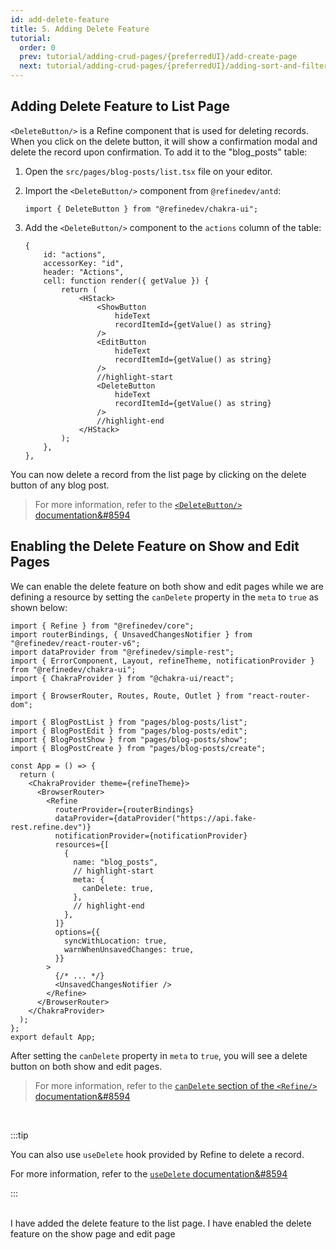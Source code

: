 ```yaml
---
id: add-delete-feature
title: 5. Adding Delete Feature
tutorial:
  order: 0
  prev: tutorial/adding-crud-pages/{preferredUI}/add-create-page
  next: tutorial/adding-crud-pages/{preferredUI}/adding-sort-and-filters
---
```


## Adding Delete Feature to List Page

`<DeleteButton/>` is a Refine component that is used for deleting records. When you click on the delete button, it will show a confirmation modal and delete the record upon confirmation. To add it to the "blog_posts" table:

1.  Open the `src/pages/blog-posts/list.tsx` file on your editor.

2.  Import the `<DeleteButton/>` component from `@refinedev/antd`:

    ```tsx
    import { DeleteButton } from "@refinedev/chakra-ui";
    ```

3.  Add the `<DeleteButton/>` component to the `actions` column of the table:

    ```tsx
    {
        id: "actions",
        accessorKey: "id",
        header: "Actions",
        cell: function render({ getValue }) {
            return (
                <HStack>
                    <ShowButton
                        hideText
                        recordItemId={getValue() as string}
                    />
                    <EditButton
                        hideText
                        recordItemId={getValue() as string}
                    />
                    //highlight-start
                    <DeleteButton
                        hideText
                        recordItemId={getValue() as string}
                    />
                    //highlight-end
                </HStack>
            );
        },
    },
    ```

You can now delete a record from the list page by clicking on the delete button of any blog post.

> For more information, refer to the [`<DeleteButton/>` documentation&#8594](/docs/ui-integrations/chakra-ui/components/buttons/delete-button)

## Enabling the Delete Feature on Show and Edit Pages

We can enable the delete feature on both show and edit pages while we are defining a resource by setting the `canDelete` property in the `meta` to `true` as shown below:

```tsx src="src/App.tsx"
import { Refine } from "@refinedev/core";
import routerBindings, { UnsavedChangesNotifier } from "@refinedev/react-router-v6";
import dataProvider from "@refinedev/simple-rest";
import { ErrorComponent, Layout, refineTheme, notificationProvider } from "@refinedev/chakra-ui";
import { ChakraProvider } from "@chakra-ui/react";

import { BrowserRouter, Routes, Route, Outlet } from "react-router-dom";

import { BlogPostList } from "pages/blog-posts/list";
import { BlogPostEdit } from "pages/blog-posts/edit";
import { BlogPostShow } from "pages/blog-posts/show";
import { BlogPostCreate } from "pages/blog-posts/create";

const App = () => {
  return (
    <ChakraProvider theme={refineTheme}>
      <BrowserRouter>
        <Refine
          routerProvider={routerBindings}
          dataProvider={dataProvider("https://api.fake-rest.refine.dev")}
          notificationProvider={notificationProvider}
          resources={[
            {
              name: "blog_posts",
              // highlight-start
              meta: {
                canDelete: true,
              },
              // highlight-end
            },
          ]}
          options={{
            syncWithLocation: true,
            warnWhenUnsavedChanges: true,
          }}
        >
          {/* ... */}
          <UnsavedChangesNotifier />
        </Refine>
      </BrowserRouter>
    </ChakraProvider>
  );
};
export default App;
```

After setting the `canDelete` property in `meta` to `true`, you will see a delete button on both show and edit pages.

> For more information, refer to the [`canDelete` section of the `<Refine/>` documentation&#8594](/docs/core/refine-component#candelete)

<br/>

:::tip

You can also use `useDelete` hook provided by Refine to delete a record.

For more information, refer to the [`useDelete` documentation&#8594](/docs/core/hooks/data/use-delete)

:::

<br/>

<Checklist>

<ChecklistItem id="add-delete-feature-chakra-ui">
I have added the delete feature to the list page.
</ChecklistItem>
<ChecklistItem id="add-delete-feature-chakra-ui-2">
I have enabled the delete feature on the show page and edit page
</ChecklistItem>

</Checklist>
